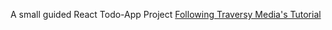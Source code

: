 A small guided React Todo-App Project
[Following Traversy Media's Tutorial](https://www.youtube.com/watch?v=w7ejDZ8SWv8&t)